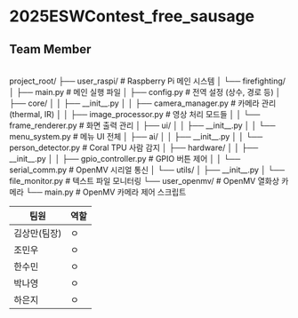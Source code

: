 # 2025ESWContest_free_sausage



## Team Member


<br>
project_root/
├── user_raspi/                # Raspberry Pi 메인 시스템
│   └── firefighting/
│       ├── main.py                    # 메인 실행 파일
│       ├── config.py                  # 전역 설정 (상수, 경로 등)
│       ├── core/
│       │   ├── __init__.py
│       │   ├── camera_manager.py      # 카메라 관리 (thermal, IR)
│       │   ├── image_processor.py     # 영상 처리 모드들
│       │   └── frame_renderer.py      # 화면 출력 관리
│       ├── ui/
│       │   ├── __init__.py
│       │   └── menu_system.py         # 메뉴 UI 전체
│       ├── ai/
│       │   ├── __init__.py
│       │   └── person_detector.py     # Coral TPU 사람 감지
│       ├── hardware/
│       │   ├── __init__.py
│       │   ├── gpio_controller.py     # GPIO 버튼 제어
│       │   └── serial_comm.py         # OpenMV 시리얼 통신
│       └── utils/
│           ├── __init__.py
│           └── file_monitor.py        # 텍스트 파일 모니터링
└── user_openmv/               # OpenMV 열화상 카메라
    └── main.py                        # OpenMV 카메라 제어 스크립트
    



<br>

| 팀원 | 역할 |
|----------|----------|
| 김상만(팀장)  | ㅇ  |
| 조민우   | ㅇ |
| 한수민 | ㅇ |
| 박나영 | ㅇ | 
| 하은지 | ㅇ | 
